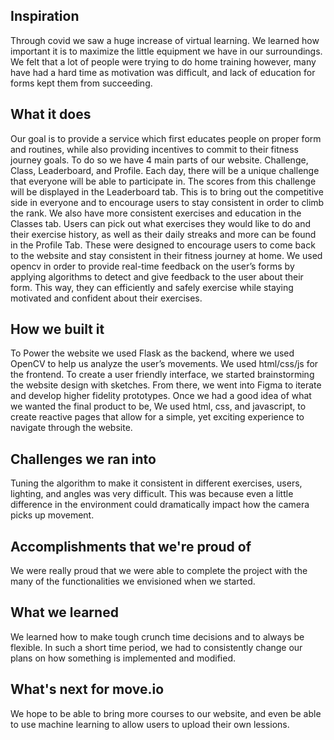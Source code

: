 ## Inspiration
Through covid we saw a huge increase of virtual learning. 
We learned how important it is to maximize the little equipment we have in our surroundings. 
We felt that a lot of people were trying to do home training however, many have had a hard time as motivation was difficult, and lack of education for forms kept them from succeeding. 

## What it does
Our goal is to provide a service which first educates people on proper form and routines, while also providing incentives to commit to their fitness journey goals. To do so we have 4 main parts of our website. Challenge, Class, Leaderboard, and Profile. Each day, there will be a unique challenge that everyone will be able to participate in. The scores from this challenge will be displayed in the Leaderboard tab. This is to bring out the competitive side in everyone and to encourage users to stay consistent in order to climb the rank. We also have more consistent exercises and education in the Classes tab. Users can pick out what exercises they would like to do and their exercise history, as well as their daily streaks and more can be found in the Profile Tab. These were designed to encourage users to come back to the website and stay consistent in their fitness journey at home. We used opencv in order to provide real-time feedback on the user’s forms by applying algorithms to detect and give feedback to the user about their form. This way, they can efficiently and safely exercise while staying motivated and confident about their exercises. 

## How we built it
To Power the website we used Flask as the backend, where we used OpenCV to help us analyze the user’s movements. We used html/css/js for the frontend. To create a user friendly interface, we started brainstorming the website design with sketches. From there, we went into Figma to iterate and develop higher fidelity prototypes. Once we had a good idea of what we wanted the final product to be, We used html, css, and javascript, to create reactive pages that allow for a simple, yet exciting experience to navigate through the website.

## Challenges we ran into
Tuning the algorithm to make it consistent in different exercises, users, lighting, and angles was very difficult. This was because even a little difference in the environment could dramatically impact how the camera picks up movement. 

## Accomplishments that we're proud of
We were really proud that we were able to complete the project with the many of the functionalities we envisioned when we started. 

## What we learned
We learned how to make tough crunch time decisions and to always be flexible. In such a short time period, we had to consistently change our plans on how something is implemented and modified.

## What's next for move.io
We hope to be able to bring more courses to our website, and even be able to use machine learning to allow users to upload their own lessions.
